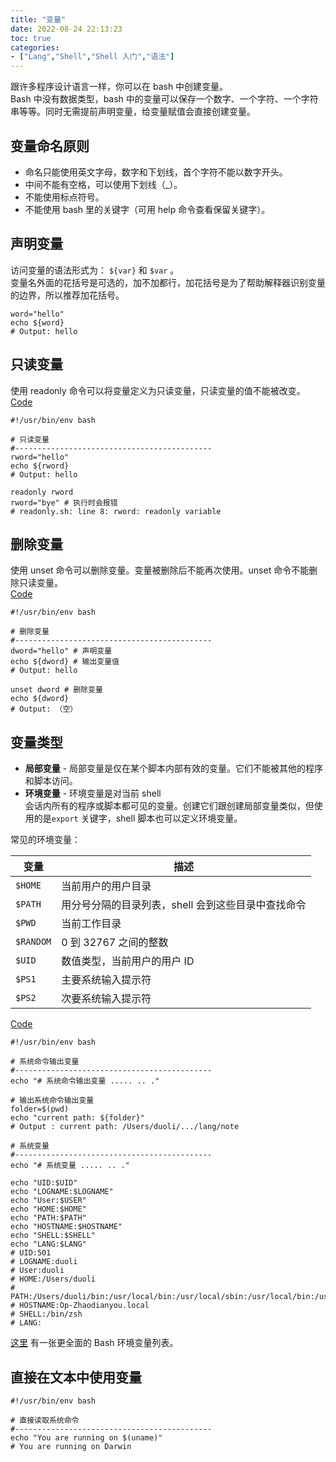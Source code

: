 ```yaml
---
title: "变量"
date: 2022-08-24 22:13:23
toc: true
categories:
- ["Lang","Shell","Shell 入门","语法"]
---
```


跟许多程序设计语言一样，你可以在 bash 中创建变量。<br />Bash 中没有数据类型，bash 中的变量可以保存一个数字、一个字符、一个字符串等等。同时无需提前声明变量，给变量赋值会直接创建变量。


## 变量命名原则

- 命名只能使用英文字母，数字和下划线，首个字符不能以数字开头。
- 中间不能有空格，可以使用下划线（_）。
- 不能使用标点符号。
- 不能使用 bash 里的关键字（可用 help 命令查看保留关键字）。

## 声明变量
访问变量的语法形式为： `${var}` 和 `$var` 。<br />变量名外面的花括号是可选的，加不加都行，加花括号是为了帮助解释器识别变量的边界，所以推荐加花括号。
```shell
word="hello"
echo ${word}
# Output: hello
```

## 只读变量
使用 readonly 命令可以将变量定义为只读变量，只读变量的值不能被改变。<br />[Code](https://github.com/imvkmark/shell-get-started/blob/5c513c88f36bf6b9c474e12333d0d6776fa93b70/3_lang_ref/3_variables/readonly.sh)
```shell
#!/usr/bin/env bash

# 只读变量
#--------------------------------------------
rword="hello"
echo ${rword}
# Output: hello

readonly rword
rword="bye" # 执行时会报错
# readonly.sh: line 8: rword: readonly variable
```

## 删除变量
使用 unset 命令可以删除变量。变量被删除后不能再次使用。unset 命令不能删除只读变量。<br />[Code](https://github.com/imvkmark/shell-get-started/blob/5c513c88f36bf6b9c474e12333d0d6776fa93b70/3_lang_ref/3_variables/delete.sh)
```shell
#!/usr/bin/env bash

# 删除变量
#--------------------------------------------
dword="hello" # 声明变量
echo ${dword} # 输出变量值
# Output: hello

unset dword # 删除变量
echo ${dword}
# Output: （空）
```

## 变量类型

- **局部变量** - 局部变量是仅在某个脚本内部有效的变量。它们不能被其他的程序和脚本访问。
- **环境变量** - 环境变量是对当前 shell<br />会话内所有的程序或脚本都可见的变量。创建它们跟创建局部变量类似，但使用的是`export` 关键字，shell 脚本也可以定义环境变量。

常见的环境变量：

| 变量 | 描述 |
| --- | --- |
| `$HOME` | 当前用户的用户目录 |
| `$PATH` | 用分号分隔的目录列表，shell 会到这些目录中查找命令 |
| `$PWD` | 当前工作目录 |
| `$RANDOM` | 0 到 32767 之间的整数 |
| `$UID` | 数值类型，当前用户的用户 ID |
| `$PS1` | 主要系统输入提示符 |
| `$PS2` | 次要系统输入提示符 |

[Code](https://github.com/imvkmark/shell-get-started/blob/5c513c88f36bf6b9c474e12333d0d6776fa93b70/3_lang_ref/3_variables/env.sh)
```shell
#!/usr/bin/env bash

# 系统命令输出变量
#--------------------------------------------
echo "# 系统命令输出变量 ..... .. ."

# 输出系统命令输出变量
folder=$(pwd)
echo "current path: ${folder}"
# Output : current path: /Users/duoli/.../lang/note

# 系统变量
#--------------------------------------------
echo "# 系统变量 ..... .. ."

echo "UID:$UID"
echo "LOGNAME:$LOGNAME"
echo "User:$USER"
echo "HOME:$HOME"
echo "PATH:$PATH"
echo "HOSTNAME:$HOSTNAME"
echo "SHELL:$SHELL"
echo "LANG:$LANG"
# UID:501
# LOGNAME:duoli
# User:duoli
# HOME:/Users/duoli
# PATH:/Users/duoli/bin:/usr/local/bin:/usr/local/sbin:/usr/local/bin:/usr/bin:/bin:/usr/sbin:/sbin
# HOSTNAME:Op-Zhaodianyou.local
# SHELL:/bin/zsh
# LANG:
```

[这里](http://tldp.org/LDP/Bash-Beginners-Guide/html/sect_03_02.html#sect_03_02_04) 有一张更全面的 Bash 环境变量列表。

## 直接在文本中使用变量
```shell
#!/usr/bin/env bash

# 直接读取系统命令
#--------------------------------------------
echo "You are running on $(uname)"
# You are running on Darwin
```

## <br />


